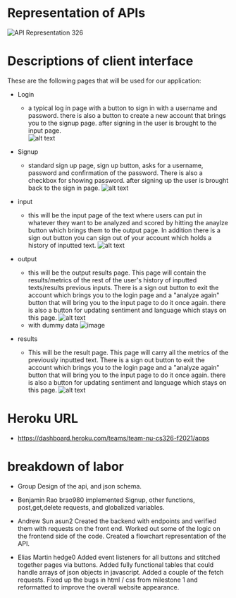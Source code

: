 # Representation of APIs

![API Representation 326](https://user-images.githubusercontent.com/9648650/140632286-b9ec555a-c0eb-4bb5-97b0-12a46bb8b894.jpeg)

# Descriptions of client interface
These are the following pages that will be used for our application:
* Login
    * a typical log in page with a button to sign in with a username and password. there is also a button to create a new account that brings you to the signup page. after signing in the user is brought to the input page.  
![alt text](https://user-images.githubusercontent.com/28848384/140631718-1028086f-448c-4612-936f-1b1343d1474e.png)
* Signup
    * standard sign up page, sign up button, asks for a username, password and confirmation of the password. There is also a checkbox for showing password. after signing up the user is brought back to the sign in page. 
 ![alt text](https://user-images.githubusercontent.com/28848384/140631706-c3e67221-e6a8-4017-9c98-3e56ffa1cb01.png)
* input 
    * this will be the input page of the text where users can put in whatever they want to be analyzed and scored by hitting the anaylze button which brings them to the output page. In addition there is a sign out button you can sign out of your account which holds a history of inputted text.
  ![alt text](https://user-images.githubusercontent.com/28848384/138577395-88a2c6fd-1d08-46c6-8658-ab0eb40d4e48.png)
* output 
    * this will be the output results page. This page will contain the results/metrics of the rest of the user's history of inputted texts/results previous inputs. There is a sign out button to exit the account which brings you to the login page and a "analyze again" button that will bring you to the input page to do it once again. there is also a button for updating sentiment and language which stays on this page.
    ![alt text](https://user-images.githubusercontent.com/28848384/140631722-429e2320-abf5-4cfd-b15b-9dd6d256bfba.png)
    * with dummy data
    ![image](https://user-images.githubusercontent.com/9648650/140632274-91af2ccb-4872-49be-b1a6-7904d0754c68.png)

* results
    * This will be the result page. This page will carry all the metrics of the previously inputted text.
    There is a sign out button to exit the account which brings you to the login page and a "analyze again" button that will bring you to the input page to do it once again. there is also a button for updating sentiment and language which stays on this page.
    ![alt text](https://user-images.githubusercontent.com/28848384/140631713-1270bcd1-ea36-4f19-98fd-f8c187190a61.png)
# Heroku URL 
* https://dashboard.heroku.com/teams/team-nu-cs326-f2021/apps 

# breakdown of labor
* Group
    Design of the api, and json schema.

* Benjamin Rao brao980 
    implemented Signup, other functions, post,get,delete requests, and globalized variables. 

* Andrew Sun asun2
    Created the backend with endpoints and verified them with requests on the front end. Worked out some of the logic on the frontend side of the code. Created a flowchart representation of the API.

* Elias Martin hedge0 
    Added event listeners for all buttons and stitched together pages via buttons. Added fully functional tables that could handle arrays of json objects in javascript. Added a couple of the fetch requests. Fixed up the bugs in html / css from milestone 1 and reformatted to improve the overall website appearance.
